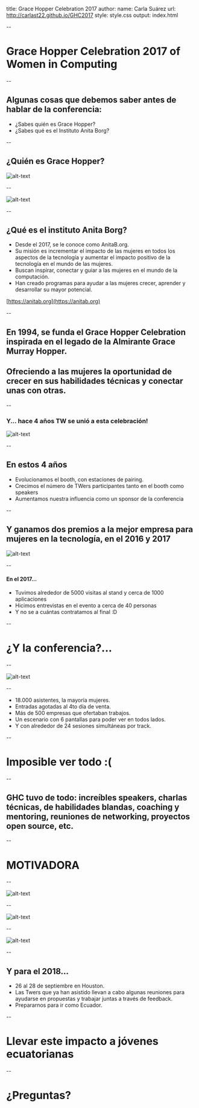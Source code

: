 title: Grace Hopper Celebration 2017
author:
  name: Carla Suárez
  url: http://carlast22.github.io/GHC2017
style: style.css
output: index.html

--

# Grace Hopper Celebration 2017 of Women in Computing

--

## Algunas cosas que debemos saber antes de hablar de la conferencia:
* ¿Sabes quién es Grace Hopper?
* ¿Sabes qué es el Instituto Anita Borg?

--

## ¿Quién es Grace Hopper?
![alt-text](https://media.npr.org/assets/img/2015/03/05/univac-hagley_grace_wide-44c62d24889852caa4bcdf7c93c7772a343f3d9c-s900-c85.jpg)

--

![alt-text](http://www.azquotes.com/picture-quotes/quote-the-most-damaging-phrase-in-the-language-is-it-s-always-been-done-that-way-grace-hopper-55-38-84.jpg)

--

## ¿Qué es el instituto Anita Borg?
* Desde el 2017, se le conoce como AnitaB.org.
* Su misión es incrementar el impacto de las mujeres en todos los aspectos de la tecnología y aumentar el impacto positivo de la tecnología en el mundo de las mujeres.
* Buscan inspirar, conectar y guiar a las mujeres en el mundo de la computación.
* Han creado programas para ayudar a las mujeres crecer, aprender y desarrollar su mayor potencial.

[https://anitab.org](https://anitab.org)

--

## En 1994, se funda el Grace Hopper Celebration inspirada en el legado de la Almirante Grace Murray Hopper.

## Ofreciendo a las mujeres la oportunidad de crecer en sus habilidades técnicas y conectar unas con otras.

--

### Y... hace 4 años TW se unió a esta celebración!
![alt-text](https://ghc.anitab.org/wp-content/uploads/sites/2/2013/12/Job-Fair-2.jpg)

--

## En estos 4 años
* Evolucionamos el booth, con estaciones de pairing.
* Crecimos el número de TWers participantes tanto en el booth como speakers
* Aumentamos nuestra influencia como un sponsor de la conferencia

--

## Y ganamos dos premios a la mejor empresa para mujeres en la tecnología, en el 2016 y 2017

![alt-text](https://anitab.org/wp-content/uploads/2016/10/anitaborg_80085317-1024x683.jpg)

--

#### En el 2017...
* Tuvimos alrededor de 5000 visitas al stand y cerca de 1000 aplicaciones
* Hicimos entrevistas en el evento a cerca de 40 personas
* Y no se a cuántas contratamos al final :D

--

# ¿Y la conferencia?...

--

![alt-text](https://github.com/carlast22/GHC2017/blob/gh-pages/images/tweet.png?raw=true)

--

* 18.000 asistentes, la mayoría mujeres.
* Entradas agotadas al 4to día de venta.
* Más de 500 empresas que ofertaban trabajos.
* Un escenario con 6 pantallas para poder ver en todos lados.
* Y con alrededor de 24 sesiones simultáneas por track.

--

# Imposible ver todo :(

--

## GHC tuvo de todo: increíbles speakers, charlas técnicas, de habilidades blandas, coaching y mentoring, reuniones de networking, proyectos open source, etc.

--

# **MOTIVADORA**

--

![alt-text](https://media.licdn.com/media-proxy/ext?w=800&h=800&hash=C%2BJwXQxfoKpDXYn9OFgy06tX2nY%3D&ora=1%2CaFBCTXdkRmpGL2lvQUFBPQ%2CxAVta9Er0Vinkhwfjw8177yE41y87UNCVordEGXyD3u0qYrdf3C9esXdeuH0uQgRcC0clAYwefL5FjS3D5O8ednnKdR42pe2I427dA4BYBI3iSdF_NQ8)

--

![alt-text](https://ghcindia.anitab.org/wp-content/uploads/sites/3/2017/03/biec_exhibition1.png)

--

![alt-text](https://github.com/carlast22/GHC2017/blob/gh-pages/images/foto.jpeg?raw=true)

--

## Y para el 2018...
* 26 al 28 de septiembre en Houston.
* Las Twers que ya han asistido llevan a cabo algunas reuniones para ayudarse en propuestas y trabajar juntas a través de feedback.
* Prepararnos para ir como Ecuador.

--

# Llevar este impacto a jóvenes ecuatorianas

--

# **¿Preguntas?**
